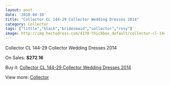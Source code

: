 ```yaml
---
layout: post
date: '2018-04-18'
title: "Collector CL 144-29 Collector Wedding Dresses 2014"
category: Collector
tags: ["little","black","bridesmaid","collector","rosy"]
image: http://img.hectodress.com/4178-thickbox_default/collector-cl-144-29-collector-wedding-dresses-2014.jpg
---
```

Collector CL 144-29 Collector Wedding Dresses 2014

On Sales: **$272.16**
<a href="https://www.hectodress.com/collector/2128-collector-cl-144-29-collector-wedding-dresses-2014.html"><amp-img layout="responsive" width="600" height="600" src="//img.hectodress.com/4178-thickbox_default/collector-cl-144-29-collector-wedding-dresses-2014.jpg" alt="Collector CL 144-29 Collector Wedding Dresses 2014 0" /></a>
<a href="https://www.hectodress.com/collector/2128-collector-cl-144-29-collector-wedding-dresses-2014.html"><amp-img layout="responsive" width="600" height="600" src="//img.hectodress.com/4179-thickbox_default/collector-cl-144-29-collector-wedding-dresses-2014.jpg" alt="Collector CL 144-29 Collector Wedding Dresses 2014 1" /></a>

Buy it: [Collector CL 144-29 Collector Wedding Dresses 2014](https://www.hectodress.com/collector/2128-collector-cl-144-29-collector-wedding-dresses-2014.html "Collector CL 144-29 Collector Wedding Dresses 2014")

View more: [Collector](https://www.hectodress.com/35-collector "Collector")